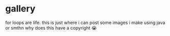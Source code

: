 # gallery
for loops are life. this is just where i can post some images i make using java or smthn
why does this have a copyright 😭
